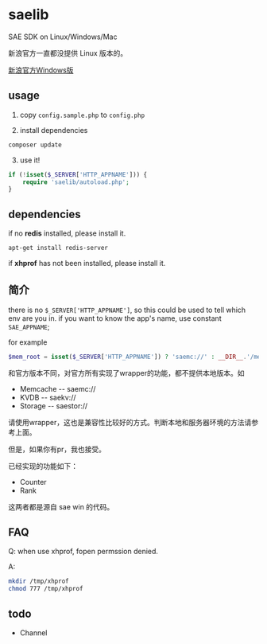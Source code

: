 saelib
======

SAE SDK on Linux/Windows/Mac

新浪官方一直都没提供 Linux 版本的。

[新浪官方Windows版](http://sae.sina.com.cn/?m=devcenter&catId=231)

usage
------

1. copy `config.sample.php` to `config.php`

2. install dependencies
```bash
composer update
```

3. use it!
```php
if (!isset($_SERVER['HTTP_APPNAME'])) {
    require 'saelib/autoload.php';
}
```

dependencies
------------

if no **redis** installed, please install it.

```bash
apt-get install redis-server
```

if **xhprof** has not been installed, please install it.

简介
-----------

there is no `$_SERVER['HTTP_APPNAME']`, so this could be used to tell which env are you in.
if you want to know the app's name, use constant `SAE_APPNAME`;

for example
```php
$mem_root = isset($_SERVER['HTTP_APPNAME']) ? 'saemc://' : __DIR__.'/memcache_dir';
```

和官方版本不同，对官方所有实现了wrapper的功能，都不提供本地版本。如

- Memcache -- saemc://
- KVDB -- saekv://
- Storage -- saestor://

请使用wrapper，这也是兼容性比较好的方式。判断本地和服务器环境的方法请参考上面。

但是，如果你有pr，我也接受。

已经实现的功能如下：

- Counter
- Rank

这两者都是源自 sae win 的代码。

FAQ
------

Q: when use xhprof, fopen permssion denied.

A: 
```bash
mkdir /tmp/xhprof
chmod 777 /tmp/xhprof
```

todo
-----

- Channel

